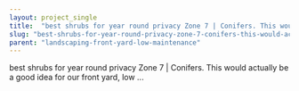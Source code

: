 ```yaml
---
layout: project_single
title:  "best shrubs for year round privacy Zone 7 | Conifers. This would actually be a good idea for our front yard, low ..."
slug: "best-shrubs-for-year-round-privacy-zone-7-conifers-this-would-actually-be-a-good-idea"
parent: "landscaping-front-yard-low-maintenance"
---
```

best shrubs for year round privacy Zone 7 | Conifers. This would actually be a good idea for our front yard, low ...